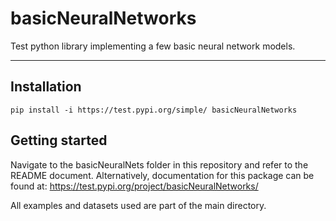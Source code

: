 # basicNeuralNetworks
Test python library implementing a few basic neural network models.

***
## Installation
```
pip install -i https://test.pypi.org/simple/ basicNeuralNetworks
```

## Getting started
Navigate to the basicNeuralNets folder in this repository and refer to the README document.
Alternatively, documentation for this package can be found at: https://test.pypi.org/project/basicNeuralNetworks/

All examples and datasets used are part of the main directory.
